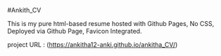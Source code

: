 #Ankith_CV

This is my pure html-based resume hosted with Github Pages,
No CSS, 
Deployed via Github Page, 
Favicon Integrated.

project URL : (https://ankitha12-anki.github.io/ankitha_CV/)
